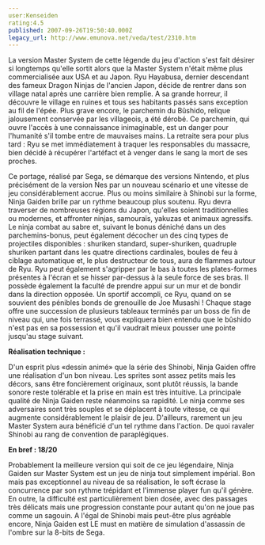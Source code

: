 ```yaml
---
user:Kenseiden
rating:4.5
published: 2007-09-26T19:50:40.000Z
legacy_url: http://www.emunova.net/veda/test/2310.htm
---
```

La version Master System de cette légende du jeu d'action s'est fait désirer si longtemps qu'elle sortit alors que la Master System n'était même plus commercialisée aux USA et au Japon. Ryu Hayabusa, dernier descendant des fameux Dragon Ninjas de l'ancien Japon, décide de rentrer dans son village natal après une carrière bien remplie. A sa grande horreur, il découvre le village en ruines et tous ses habitants passés sans exception au fil de l'épée. Plus grave encore, le parchemin du Bûshido, relique jalousement conservée par les villageois, a été dérobé. Ce parchemin, qui ouvre l'accès à une connaissance inimaginable, est un danger pour l'humanité s'il tombe entre de mauvaises mains. La retraite sera pour plus tard : Ryu se met immédiatement à traquer les responsables du massacre, bien décidé à récupérer l'artéfact et à venger dans le sang la mort de ses proches.  

  

Ce portage, réalisé par Sega, se démarque des versions Nintendo, et plus précisément de la version Nes par un nouveau scénario et une vitesse de jeu considérablement accrue. Plus ou moins similaire à Shinobi sur la forme, Ninja Gaiden brille par un rythme beaucoup plus soutenu. Ryu devra traverser de nombreuses régions du Japon, qu'elles soient traditionnelles ou modernes, et affronter ninjas, samouraïs, yakuzas et animaux agressifs. Le ninja combat au sabre et, suivant le bonus déniché dans un des parchemins-bonus, peut également décocher un des cinq types de projectiles disponibles : shuriken standard, super-shuriken, quadruple shuriken partant dans les quatre directions cardinales, boules de feu à ciblage automatique et, le plus destructeur de tous, aura de flammes autour de Ryu. Ryu peut également s'agripper par le bas à toutes les plates-formes présentes à l'écran et se hisser par-dessus à la seule force de ses bras. Il possède également la faculté de prendre appui sur un mur et de bondir dans la direction opposée. Un sportif accompli, ce Ryu, quand on se souvient des pénibles bonds de grenouille de Joe Musashi ! Chaque stage offre une succession de plusieurs tableaux terminés par un boss de fin de niveau qui, une fois terrassé, vous expliquera bien entendu que le bûshido n'est pas en sa possession et qu'il vaudrait mieux pousser une pointe jusqu'au stage suivant.  

  

**Réalisation technique :**   

D'un esprit plus «dessin animé» que la série des Shinobi, Ninja Gaiden offre une réalisation d'un bon niveau. Les sprites sont assez petits mais les décors, sans être foncièrement originaux, sont plutôt réussis, la bande sonore reste tolérable et la prise en main est très intuitive. La principale qualité de Ninja Gaiden reste néanmoins sa rapidité. Le ninja comme ses adversaires sont très souples et se déplacent à toute vitesse, ce qui augmente considérablement le plaisir de jeu. D'ailleurs, rarement un jeu Master System aura bénéficié d'un tel rythme dans l'action. De quoi ravaler Shinobi au rang de convention de paraplégiques.  

  

**En bref : 18/20**   

Probablement la meilleure version qui soit de ce jeu légendaire, Ninja Gaiden sur Master System est un jeu de ninja tout simplement impérial. Bon mais pas exceptionnel au niveau de sa réalisation, le soft écrase la concurrence par son rythme trépidant et l'immense player fun qu'il génère. En outre, la difficulté est particulièrement bien dosée, avec des passages très délicats mais une progression constante pour autant qu'on ne joue pas comme un sagouin. A l'égal de Shinobi mais peut-être plus agréable encore, Ninja Gaiden est LE must en matière de simulation d'assassin de l'ombre sur la 8-bits de Sega.
